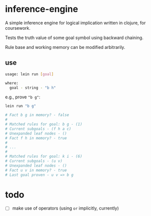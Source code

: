 # inference-engine

A simple inference engine for logical implication written in clojure, for coursework.

Tests the truth value of some goal symbol using backward chaining.

Rule base and working memory can be modified arbitrarily.

## use

```bash
usage: lein run [goal]

where:
  goal - string - "b h"
```

e.g., prove `"b g"`:

```bash
lein run "b g"

# Fact b g in memory? - false
# 
# Matched rules for goal: b g - (1)
# Current subgoals - (f h a c)
# Unexpanded leaf nodes - ()
# Fact f h in memory? - true
# 
# ...
# 
# Matched rules for goal: k i - (6)
# Current subgoals - (u v)
# Unexpanded leaf nodes - ()
# Fact u v in memory? - true
# Last goal proven - u v => b g
```

# todo

- [ ] make use of operators (using `or` implicitly, currently)
